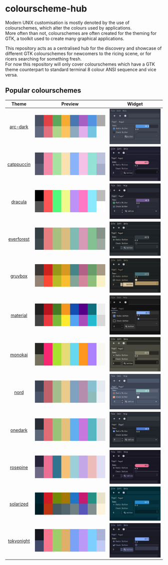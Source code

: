# colourscheme-hub

Modern UNIX customisation is mostly denoted by the use of colourschemes, which alter the colours used by applications.\
More often than not, colourschemes are often created for the theming for GTK, a toolkit used to create many graphical applications.

This repository acts as a centralised hub for the discovery and showcase of different GTK colourschemes for newcomers to the ricing scene, or for ricers searching for something fresh.\
For now this repository will only cover colourschemes which have a GTK theme counterpart to standard terminal 8 colour ANSI sequence and vice versa.

## Popular colourschemes
| Theme                                | Preview                                                   | Widget
| -------------------------------------| --------------------------------------------------------- | ---------------------------------------|
| <p align="center">[arc-dark](https://github.com/Narmis-E/colourscheme-hub/tree/main/arc-dark)</p> | <img src="arc-dark/arc_dark_palette.png" alt="Arc Dark"></img> | <img src="arc-dark/arc_dark.png" alt="Arc Dark"></img> |
| <p align="center">[catppuccin](https://github.com/Narmis-E/colourscheme-hub/tree/main/catppuccin)</p> | <img src="catppuccin/catppuccin_palette.png" alt="Catppuccin"></img> | <img src="catppuccin/catppuccin.png" alt="Catppuccin"></img> |
| <p align="center">[dracula](https://github.com/Narmis-E/colourscheme-hub/tree/main/dracula)</p> | <img src="dracula/dracula_palette.png" alt="Dracula"></img> | <img src="dracula/dracula.png" alt="Dracula"></img> |
| <p align="center">[everforest](https://github.com/Narmis-E/colourscheme-hub/blob/main/everforest/)</p> | <img src="everforest/everforest_palette.png" alt="Everforest"></img> | <img src="everforest/everforest.png" alt="Everforest"></img> |
| <p align="center">[gruvbox](https://github.com/Narmis-E/colourscheme-hub/blob/main/gruvbox/)</p> | <img src="gruvbox/gruvbox_palette.png" alt="Gruvbox"></img> | <img src="gruvbox/gruvbox.png" alt="Gruvbox"></img> |
| <p align="center">[material](https://github.com/Narmis-E/colourscheme-hub/tree/main/material)</p> | <img src="material/material_palette.png" alt="Material"></img> | <img src="material/material.png" alt="Material"></img> |
| <p align="center">[monokai](https://github.com/Narmis-E/colourscheme-hub/tree/main/monokai)</p> | <img src="monokai/monokai_palette.png" alt="Monokai"></img> | <img src="monokai/monokai.png" alt="Monokai"></img> |
| <p align="center">[nord](https://github.com/Narmis-E/colourscheme-hub/tree/main/nord)</p> | <img src="nord/nord_palette.png" alt="Nord"></img> | <img src="nord/nord.png" alt="Nord"></img> |
| <p align="center">[onedark](https://github.com/Narmis-E/colourscheme-hub/blob/main/onedark/)</p> | <img src="onedark/onedark_palette.png" alt="One Dark"></img> | <img src="onedark/onedark.png" alt="One Dark"></img> |
| <p align="center">[rosepine](https://github.com/Narmis-E/colourscheme-hub/blob/main/rosepine/)</p> | <img src="rosepine/rosepine_palette.png" alt="Rosepine"></img> | <img src="rosepine/rosepine.png" alt="Rosepine"></img> |
| <p align="center">[solarized](https://github.com/Narmis-E/colourscheme-hub/blob/main/solarized/)</p> | <img src="solarized/solarized_palette.png" alt="Solarized"></img> | <img src="solarized/solarized.png" alt="Solarized"></img> |
| <p align="center">[tokyonight](https://github.com/Narmis-E/colourscheme-hub/blob/main/tokyonight/)</p> | <img src="tokyonight/tokyonight_palette.png" alt="Tokyonight"></img> | <img src="tokyonight/tokyonight.png" alt="Tokyonight"></img> |

